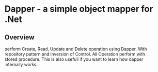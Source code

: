 # Dapper - a simple object mapper for .Net

## Overview

perform Create, Read, Update and Delete operation using Dapper.
With repository pattern and Inversion of Control.
All Operation perform with stored procedure.
This is also usefull if you want to learn how dapper internally works.
